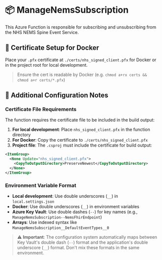 # 📦 ManageNemsSubscription

This Azure Function is responsible for subscribing and unsubscribing from the NHS NEMS Spine Event Service.

## 🔐 Certificate Setup for Docker

Place your `.pfx` certificate at `./certs/nhs_signed_client.pfx` for Docker or in the project root for local development.

> Ensure the cert is readable by Docker (e.g. `chmod a+rx certs && chmod a+r certs/*.pfx`)


## 🔧 Additional Configuration Notes

### Certificate File Requirements

The function requires the certificate file to be included in the build output:

1. **For local development**: Place `nhs_signed_client.pfx` in the function directory
2. **For Docker**: Copy the certificate to `./certs/nhs_signed_client.pfx`
3. **Project file**: The `.csproj` must include the certificate for build output:

```xml
<ItemGroup>
  <None Update="nhs_signed_client.pfx">
    <CopyToOutputDirectory>PreserveNewest</CopyToOutputDirectory>
  </None>
</ItemGroup>
```

### Environment Variable Format

- **Local development**: Use double underscores (`__`) in `local.settings.json`
- **Docker**: Use double underscores (`__`) in environment variables
- **Azure Key Vault**: Use double dashes (`--`) for key names (e.g., `ManageNemsSubscription--NemsFhirEndpoint`)
- **Arrays**: Use indexed syntax like `ManageNemsSubscription__DefaultEventTypes__0`

> ⚠️ **Important**: The configuration system automatically maps between Key Vault's double dash (`--`) format and the application's double underscore (`__`) format. Don't mix these formats in the same environment.
